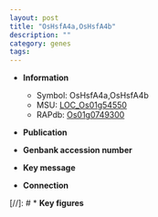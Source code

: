 ```yaml
---
layout: post
title: "OsHsfA4a,OsHsfA4b"
description: ""
category: genes
tags: 
---
```


* **Information**  
    + Symbol: OsHsfA4a,OsHsfA4b  
    + MSU: [LOC_Os01g54550](http://rice.uga.edu/cgi-bin/ORF_infopage.cgi?orf=LOC_Os01g54550)  
    + RAPdb: [Os01g0749300](http://rapdb.dna.affrc.go.jp/viewer/gbrowse_details/irgsp1?name=Os01g0749300)  

* **Publication**  

* **Genbank accession number**  

* **Key message**  

* **Connection**  

[//]: # * **Key figures**  


